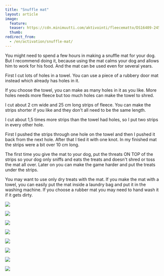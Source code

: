 ```yaml
---
title: "Snuffle mat"
layout: article
image:
  feature:
  teaser: https://cdn.minimuutti.com/aktivointi/fleecematto/DS16409-245px.jpg
  thumb:
redirect_from:
  - /en/activation/snuffle-mat/
---
```


You might need to spend a few hours in making a snuffle mat for your dog. But I recommend doing it, because using the mat calms your dog and allows him to work for his food. And the mat can be used even for several years.

First I cut lots of holes in a towel. You can use a piece of a rubbery door mat instead which already has holes in it.

If you choose the towel, you can make as many holes in it as you like. More holes needs more fleece but too much holes can make the towel to shred.

I cut about 2 cm wide and 25 cm long strips of fleece. You can make the strips shorter if you like and they don't all need to be the same length.

I cut about 1,5 times more strips than the towel had holes, so I put two strips in every other hole.

First I pushed the strips through one hole on the towel and then I pushed it back from the next hole. After that I tied it with one knot. In my finished mat the strips were a bit over 10 cm long.

The first time you give the mat to your dog, put the threats ON TOP of the strips so your dog only sniffs and eats the treats and doesn't shred or toss the mat all over. Later on you can make the game harder and put the treats under the strips.

You may want to use only dry treats with the mat. If you make the mat with a towel, you can easily put the mat inside a laundry bag and put it in the washing machine. If you choose a rubber mat you may need to hand wash it if it gets dirty.

![](https://cdn.minimuutti.com/aktivointi/fleecematto/DS16645-800px.jpg)

![](https://cdn.minimuutti.com/aktivointi/fleecematto/DS16649-800px.jpg)

![](https://cdn.minimuutti.com/aktivointi/fleecematto/DS16370-800px.jpg)

![](https://cdn.minimuutti.com/aktivointi/fleecematto/DS16386-800px.jpg)

![](https://cdn.minimuutti.com/aktivointi/fleecematto/DS16409-800px.jpg)

![](https://cdn.minimuutti.com/aktivointi/fleecematto/DS16401-800px.jpg)

![](https://cdn.minimuutti.com/aktivointi/fleecematto/DS16431-800px.jpg)

![](https://cdn.minimuutti.com/aktivointi/fleecematto/fleecematto_kollaasi-800px.jpg)
